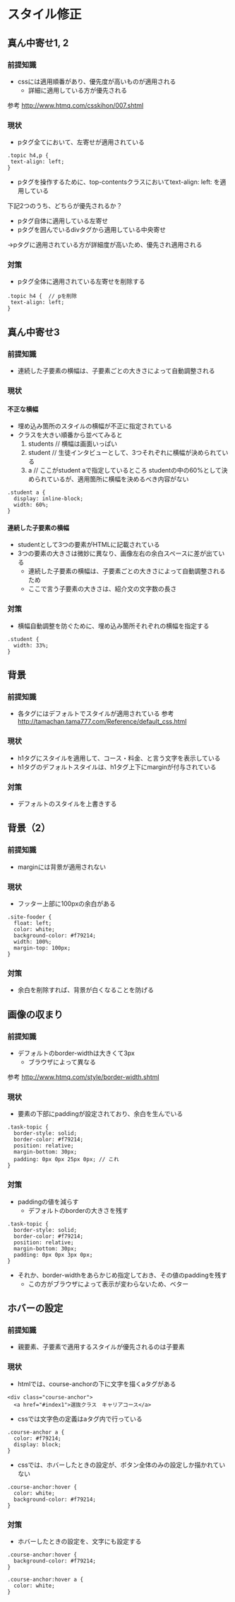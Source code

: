 
# スタイル修正

## 真ん中寄せ1, 2

### 前提知識

* cssには適用順番があり、優先度が高いものが適用される
  * 詳細に適用している方が優先される

参考
http://www.htmq.com/csskihon/007.shtml

### 現状

* pタグ全てにおいて、左寄せが適用されている

```
.topic h4,p { 
 text-align: left;
}
```

* pタグを操作するために、top-contentsクラスにおいてtext-align: left: を適用している

下記2つのうち、どちらが優先されるか？
* pタグ自体に適用している左寄せ
* pタグを囲んでいるdivタグから適用している中央寄せ

→pタグに適用されている方が詳細度が高いため、優先され適用される

### 対策

* pタグ全体に適用されている左寄せを削除する

```
.topic h4 {  // pを削除 
 text-align: left;
}
```


## 真ん中寄せ3

### 前提知識

* 連続した子要素の横幅は、子要素ごとの大きさによって自動調整される


### 現状

#### 不正な横幅

* 埋め込み箇所のスタイルの横幅が不正に指定されている
* クラスを大きい順番から並べてみると
  1. students // 横幅は画面いっぱい
  2. student  // 生徒インタビューとして、3つそれぞれに横幅が決められている
  3. a  // ここがstudent aで指定しているところ studentの中の60%として決められているが、適用箇所に横幅を決めるべき内容がない

```
.student a {
  display: inline-block; 
  width: 60%;
}
```

#### 連続した子要素の横幅

* studentとして3つの要素がHTMLに記載されている
* 3つの要素の大きさは微妙に異なり、画像左右の余白スペースに差が出ている
  * 連続した子要素の横幅は、子要素ごとの大きさによって自動調整されるため
  * ここで言う子要素の大きさは、紹介文の文字数の長さ

### 対策

* 横幅自動調整を防ぐために、埋め込み箇所それぞれの横幅を指定する

```
.student {
  width: 33%;
}
```

## 背景

### 前提知識

* 各タグにはデフォルトでスタイルが適用されている
参考
http://tamachan.tama777.com/Reference/default_css.html


### 現状

* h1タグにスタイルを適用して、コース・料金、と言う文字を表示している
* h1タグのデフォルトスタイルは、h1タグ上下にmarginが付与されている

### 対策
* デフォルトのスタイルを上書きする


## 背景（2）

### 前提知識

* marginには背景が適用されない

### 現状

* フッター上部に100pxの余白がある

```
.site-fooder {
  float: left;
  color: white;
  background-color: #f79214;
  width: 100%;
  margin-top: 100px;
}
```

### 対策

* 余白を削除すれば、背景が白くなることを防げる


## 画像の収まり

### 前提知識

* デフォルトのborder-widthは大きくて3px
  * ブラウザによって異なる

参考
http://www.htmq.com/style/border-width.shtml

### 現状

* 要素の下部にpaddingが設定されており、余白を生んでいる

```
.task-topic {
  border-style: solid;
  border-color: #f79214; 
  position: relative;
  margin-bottom: 30px;
  padding: 0px 0px 25px 0px; // これ
}
```

### 対策

* paddingの値を減らす
  * デフォルトのborderの大きさを残す

```
.task-topic {
  border-style: solid;
  border-color: #f79214; 
  position: relative;
  margin-bottom: 30px;
  padding: 0px 0px 3px 0px;
}
```

* それか、border-widthをあらかじめ指定しておき、その値のpaddingを残す
  * この方がブラウザによって表示が変わらないため、ベター


## ホバーの設定

### 前提知識

* 親要素、子要素で適用するスタイルが優先されるのは子要素

### 現状

* htmlでは、course-anchorの下に文字を描くaタグがある

```
<div class="course-anchor">
  <a href="#index1">選抜クラス　キャリアコース</a> 
```

* cssでは文字色の定義はaタグ内で行っている

```
.course-anchor a {
  color: #f79214;
  display: block;
}
```

* cssでは、ホバーしたときの設定が、ボタン全体のみの設定しか描かれていない

```
.course-anchor:hover {
  color: white;
  background-color: #f79214;
}
```

### 対策

* ホバーしたときの設定を、文字にも設定する

```
.course-anchor:hover {
  background-color: #f79214;
}

.course-anchor:hover a {
  color: white;
}
```

